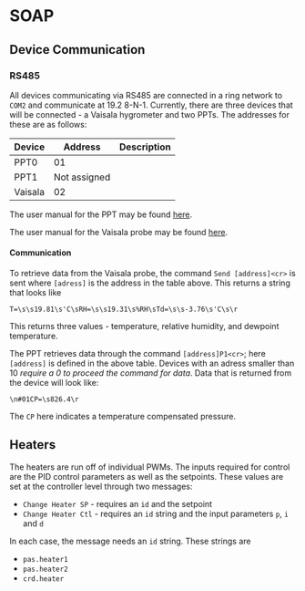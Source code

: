 # SOAP

## Device Communication

### RS485

All devices communicating via RS485 are connected in a ring network to `COM2` and communicate at 19.2 8-N-1.  Currently, there are three devices that will be connected - a Vaisala hygrometer and two PPTs.  The addresses for these are as follows:

| Device | Address | Description |
| ------ | ------- | ----------- |
| PPT0 | 01 |  |
| PPT1 | Not assigned | | 
| Vaisala | 02 | |

The user manual for the PPT may be found [here](https://aerospace.honeywell.com/en/~/media/aerospace/files/user-manual/precisionpressuretransducerpptpptr-usermanual.pdf).

The user manual for the Vaisala probe may be found [here](https://www.vaisala.com/sites/default/files/documents/HMP60%20and%20HMP110%20Series%20User%27s%20Guide%20in%20English.pdf).

#### Communication

To retrieve data from the Vaisala probe, the command `Send [address]<cr>` is sent where `[adress]` is the address in the table above.  This returns a string that looks like 

```
T=\s\s19.81\s'C\sRH=\s\s19.31\s%RH\sTd=\s\s-3.76\s'C\s\r
```

This returns three values - temperature, relative humidity, and dewpoint temperature.

The PPT retrieves data through the command `[address]P1<cr>`; here `[address]` is defined in the above table.  Devices with an adress smaller than 10 *require a 0 to proceed the command for data*.  Data that is returned from the device will look like:

```
\n#01CP=\s826.4\r
```

The `CP` here indicates a temperature compensated pressure.

## Heaters

The heaters are run off of individual PWMs.  The inputs required for control are the PID control parameters as well as the setpoints.  These values are set at the controller level through two messages:

* `Change Heater SP` - requires an `id` and the setpoint
* `Change Heater Ctl` - requires an `id` string and the input parameters `p`, `i` and `d`

In each case, the message needs an `id` string.  These strings are 

* `pas.heater1`
* `pas.heater2`
* `crd.heater`
